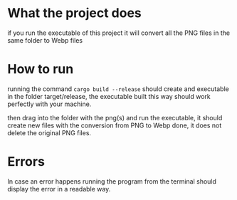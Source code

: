 # What the project does
if you run the executable of this project it will convert all the PNG files in the same folder to Webp files

# How to run

running the command
`cargo build --release`
should create and executable in the folder target/release, the executable built this way should work perfectly with your machine.

then drag into the folder with the png(s) and run the executable, it should create new files with the conversion from PNG to Webp done, it does not delete the original PNG files.


# Errors
In case an error happens running the program from the terminal should display the error in a readable way.

